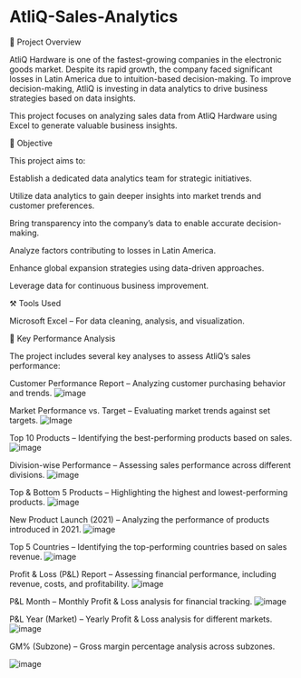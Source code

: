 # AtliQ-Sales-Analytics

📌 Project Overview

AtliQ Hardware is one of the fastest-growing companies in the electronic goods market. Despite its rapid growth, the company faced significant losses in Latin America due to intuition-based decision-making. To improve decision-making, AtliQ is investing in data analytics to drive business strategies based on data insights.

This project focuses on analyzing sales data from AtliQ Hardware using Excel to generate valuable business insights.

🎯 Objective

This project aims to:

Establish a dedicated data analytics team for strategic initiatives.

Utilize data analytics to gain deeper insights into market trends and customer preferences.

Bring transparency into the company’s data to enable accurate decision-making.

Analyze factors contributing to losses in Latin America.

Enhance global expansion strategies using data-driven approaches.

Leverage data for continuous business improvement.

⚒ Tools Used

Microsoft Excel – For data cleaning, analysis, and visualization.

📌 Key Performance Analysis

The project includes several key analyses to assess AtliQ’s sales performance:

Customer Performance Report – Analyzing customer purchasing behavior and trends.
![image](https://github.com/user-attachments/assets/8a7e7f34-c502-4ecb-bf0a-163cce53e0c9)

Market Performance vs. Target – Evaluating market trends against set targets.
![Image](https://github.com/user-attachments/assets/579e50f5-d9cd-46e0-b724-f27ba7792f98)

Top 10 Products – Identifying the best-performing products based on sales.
![image](https://github.com/user-attachments/assets/7d7cd03f-14c9-458b-b25e-1a9e7337b182)


Division-wise Performance – Assessing sales performance across different divisions.
![image](https://github.com/user-attachments/assets/e0752bf3-b49c-4fb7-95bc-bcf7591a327b)


Top & Bottom 5 Products – Highlighting the highest and lowest-performing products.
![image](https://github.com/user-attachments/assets/f66f850f-6009-4321-ad17-18f8bdec5d62)


New Product Launch (2021) – Analyzing the performance of products introduced in 2021.
![image](https://github.com/user-attachments/assets/ef8f1dc0-d84b-4de0-95ca-75a75699ab81)


Top 5 Countries – Identifying the top-performing countries based on sales revenue.
![image](https://github.com/user-attachments/assets/26e2cc17-22d3-4fab-8e7b-9a82619f05f8)


Profit & Loss (P&L) Report – Assessing financial performance, including revenue, costs, and profitability.
![image](https://github.com/user-attachments/assets/045eb515-b87e-44ba-80ae-c8d359ecfe27)


P&L Month – Monthly Profit & Loss analysis for financial tracking.
![image](https://github.com/user-attachments/assets/1d901fbe-67c3-4ae9-8167-3b2339026ad8)


P&L Year (Market) – Yearly Profit & Loss analysis for different markets.
![image](https://github.com/user-attachments/assets/4b604984-1f3b-433a-85a9-e9fcc8ec8824)


GM% (Subzone) – Gross margin percentage analysis across subzones.

![image](https://github.com/user-attachments/assets/352d0353-0976-4b0a-8fb2-cefadf13887c)





